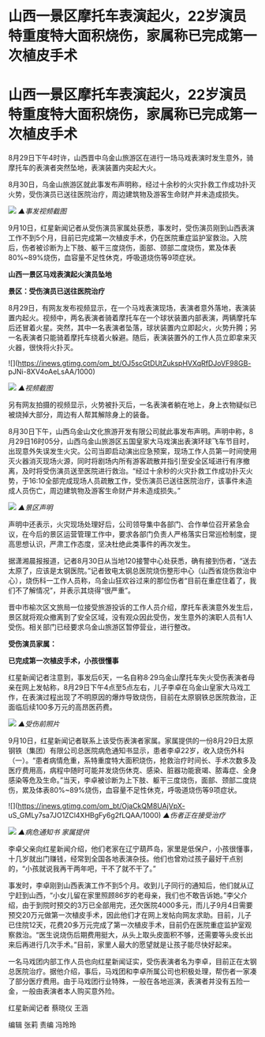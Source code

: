 # 山西一景区摩托车表演起火，22岁演员特重度特大面积烧伤，家属称已完成第一次植皮手术

# 山西一景区摩托车表演起火，22岁演员特重度特大面积烧伤，家属称已完成第一次植皮手术

8月29日下午4时许，山西晋中乌金山旅游区在进行一场马戏表演时发生意外，骑摩托车的表演者突然坠地，表演装置内突起大火。

8月30日，乌金山旅游区就此事发布声明称，经过十余秒的火灾扑救工作成功扑灭火势，受伤演员已送往医院治疗，周边建筑物及游客生命财产并未造成损失。

![](https://inews.gtimg.com/om_bt/OSjKz8QIzyJtOfthOiqmAlYUrqUOoMH5yec3-OJU3dHw4AA/1000)
_▲事发视频截图_

9月10日，红星新闻记者从受伤演员家属处获悉，事发时，受伤演员刚到山西表演工作不到5个月，目前已完成第一次植皮手术，仍在医院重症监护室救治。入院后，伤者被诊断为上下肢、躯干三度烧伤，面部、颈部二度烧伤，累及体表80%~89%烧伤，血容量不足性休克，呼吸道烧伤等9项症状。

**山西一景区马戏表演起火演员坠地**

**景区：受伤演员已送往医院治疗**

8月29日，有网友发布视频显示，在一个马戏表演现场，表演者意外落地，表演装置内起火。视频中，两名表演者骑着摩托车在一个球状装置内部表演，两辆摩托车后还冒着火星。突然，其中一名表演者坠落，球状装置内立即起火，火势升腾；另一名表演者只能骑着摩托车绕着火躲避。随后，表演装置外的工作人员立即拿来灭火器，很快将火扑灭。

![](https://inews.gtimg.com/om_bt/OJ5scGtDUtZukspHVXqRfDJoVF98GB-
pJNi-8XV4oAeLsAA/1000)

![](https://inews.gtimg.com/om_bt/OIea0XtKJDva1yqa1Q3oICnTfUX7DP2KlbVVkv37wHGJAAA/1000)
_▲视频截图_

另有网友拍摄的视频显示，火势被扑灭后，一名表演者躺在地上，身上衣物疑似已被烧掉大部分，周边有人帮其解除身上的装备。

8月30日下午，山西乌金山文化旅游开发有限公司就此事发布声明。声明中称，8月29日16时05分，山西乌金山旅游区五国皇家大马戏演出表演环球飞车节目时，出现意外失误发生火灾。公司当即启动演出应急预案，现场工作人员第一时间使用灭火器消灭现场火源，同时将剧场内所有游客疏散并指引至安全区域进行有序撤离，及时将受伤演员送至医院进行救治。“经过十余秒的火灾扑救工作成功扑灭火势，于16:10全部完成现场人员疏散工作，受伤演员已送往医院治疗，该事件未造成人员伤亡，周边建筑物及游客生命财产并未造成损失。”

![](https://inews.gtimg.com/om_bt/Oru8KdcIkjNg_rpKV0QwDQnJoHBYlCclHsaGW2jbJnbNMAA/1000)
_▲景区声明_

声明中还表示，火灾现场处理好后，公司领导集中各部门、合作单位召开紧急会议，在今后的景区运营管理工作中，要求各部门负责人严格落实日常巡检制度，提高思想认识，严肃工作态度，坚决杜绝此类事件的再次发生。

据潇湘晨报报道，记者8月30日从当地120接警中心处获悉，确有接到伤者，“送去太原了，应该是太钢医院。”记者致电太钢总医院烧伤整形中心（山西省烧伤救治中心），烧伤科一工作人员称，乌金山狂欢谷过来的那位伤者“目前在重症住着了，我们不了解情况”，并表示其烧得“很严重”。

晋中市榆次区文旅局一位接受旅游投诉的工作人员介绍，摩托车表演意外发生后，景区就将观众撤离到了安全区域，没有观众因此受伤，发生意外的演职人员有1人受伤。相关部门已经要求乌金山旅游区暂停营业，进行整改。

**受伤演员家属：**

**已完成第一次植皮手术，小孩很懂事**

红星新闻记者注意到，事发后6天，一名自称8·29乌金山摩托车失火受伤表演者母亲在网上发帖称，8月29日下午4点至5点左右，儿子李卓在乌金山皇家大马戏工作，在表演过程出现了不明原因的爆炸导致烧伤，目前在太原钢铁总医院救治，正面临后续100多万元的高昂医药费。

![](https://inews.gtimg.com/om_bt/O1FdKBCxeemWNgIm05wnPMq8AOPFUwblkuvZex19NiLwMAA/1000)
_▲受伤前照片_

9月10日，红星新闻记者联系上该受伤表演者家属。家属提供的一份8月29日太原钢铁（集团）有限公司总医院病危通知书显示，患者李卓22岁，收入烧伤外科（一）。“患者病情危重，系特重度特大面积烧伤，抢救治疗时间长、手术次数多及医疗费用高，病程中随时可能并发烧伤休克、感染、脏器功能衰竭、脓毒症、全身感染等危及生命。”当天，李卓被诊断为上下肢、躯干三度烧伤，面部、颈部二度烧伤，累及体表80%~89%烧伤，血容量不足性休克，呼吸道烧伤等9项症状。

![](https://inews.gtimg.com/om_bt/OjaCkQM8UAjVpX-
uS_GMLy7sa7JO1ZCl4XHBgFy6g2fLQAA/1000) _▲伤者正在接受治疗_

![](https://inews.gtimg.com/om_bt/ONLwoGIKF1tkYK3hNi_2JT6BCgPsZSuoD7NqSWnPhEx4UAA/1000)
_▲病危通知书 家属提供_

李卓父亲向红星新闻介绍，他们老家在辽宁葫芦岛，家里是低保户，小孩很懂事，十几岁就出门赚钱，经常到全国各地表演杂技。他们也曾劝过孩子最好干点别的，“小孩就说我再干两年吧，干不了就不干了。”

事发时，李卓刚到山西表演工作不到5个月。收到儿子同行的通知后，他们就从辽宁赶到山西，“小女儿留在家里照顾86岁的老母亲，我们也不敢告诉她。”李父介绍，由于到院时预交的3万已全部用完，还欠医院4000多元，而儿子9月4日需要预交20万元做第一次植皮手术，因此他们才在网上发帖向网友求助。目前，儿子已住院12天，花费20多万元完成了第一次植皮手术，目前仍在医院重症监护室观察救治。“医生说烧伤后期费用挺大，从头上取头皮面积不够，还需要等头皮长出来后再进行几次手术。”目前，家里人最大的愿望就是让孩子能尽快好起来。

一名马戏团内部工作人员也向红星新闻证实，受伤表演者名为李卓，目前正在太钢总医院治疗。据他介绍，事后，马戏团和李卓所属公司也积极处理，帮伤者一家凑了部分医疗费用。由于马戏团行业特殊，一般在各地巡演，表演者并没有五险一金，一般由表演者本人购买意外险。

红星新闻记者 蔡晓仪 王涵

编辑 张莉 责编 冯玲玲

